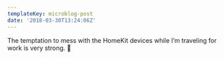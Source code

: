 ```yaml
---
templateKey: microblog-post
date: '2018-03-30T13:24:06Z'
---
```


The temptation to mess with the HomeKit devices while I’m traveling for work is very strong. 👻

